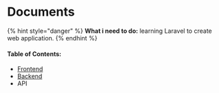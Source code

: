 # Documents

{% hint style="danger" %}
**What i need to do:** learning Laravel to create web application.&#x20;
{% endhint %}

#### Table of Contents:

* [Frontend](documents/frontend/)
* [Backend](documents/backend/)
* API
